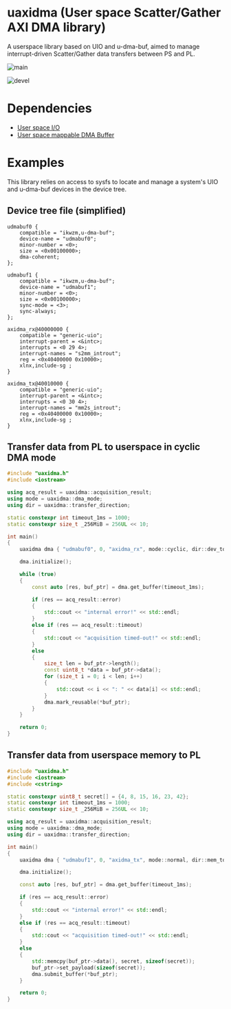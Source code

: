 # uaxidma (User space Scatter/Gather AXI DMA library)
A userspace library based on UIO and u-dma-buf, aimed to manage interrupt-driven Scatter/Gather data transfers between PS and PL.

![main](https://github.com/DanGala/uaxidma/actions/workflows/cicd.yml/badge.svg?branch=main)

![devel](https://github.com/DanGala/uaxidma/actions/workflows/cicd.yml/badge.svg?branch=devel)

# Dependencies
- [User space I/O](https://www.kernel.org/doc/html/v4.12/driver-api/uio-howto.html)
- [User space mappable DMA Buffer](https://github.com/ikwzm/udmabuf)

# Examples
This library relies on access to sysfs to locate and manage a system's UIO and u-dma-buf devices in the device tree.

## Device tree file (simplified)
```
udmabuf0 {
    compatible = "ikwzm,u-dma-buf";
    device-name = "udmabuf0";
    minor-number = <0>;
    size = <0x00100000>;
    dma-coherent;
};

udmabuf1 {
    compatible = "ikwzm,u-dma-buf";
    device-name = "udmabuf1";
    minor-number = <0>;
    size = <0x00100000>;
    sync-mode = <3>;
    sync-always;
};

axidma_rx@40000000 {
    compatible = "generic-uio";
    interrupt-parent = <&intc>;
    interrupts = <0 29 4>;
    interrupt-names = "s2mm_introut";
    reg = <0x40400000 0x10000>;
    xlnx,include-sg ;
}

axidma_tx@40010000 {
    compatible = "generic-uio";
    interrupt-parent = <&intc>;
    interrupts = <0 30 4>;
    interrupt-names = "mm2s_introut";
    reg = <0x40400000 0x10000>;
    xlnx,include-sg ;
}

```

## Transfer data from PL to userspace in cyclic DMA mode
```cpp
#include "uaxidma.h"
#include <iostream>

using acq_result = uaxidma::acquisition_result;
using mode = uaxidma::dma_mode;
using dir = uaxidma::transfer_direction;

static constexpr int timeout_1ms = 1000;
static constexpr size_t _256MiB = 256UL << 10;

int main()
{
    uaxidma dma { "udmabuf0", 0, "axidma_rx", mode::cyclic, dir::dev_to_mem, _256MiB };

    dma.initialize();

    while (true)
    {
        const auto [res, buf_ptr] = dma.get_buffer(timeout_1ms);

        if (res == acq_result::error)
        {
            std::cout << "internal error!" << std::endl;
        }
        else if (res == acq_result::timeout)
        {
            std::cout << "acquisition timed-out!" << std::endl;
        }
        else
        {
            size_t len = buf_ptr->length();
            const uint8_t *data = buf_ptr->data();
            for (size_t i = 0; i < len; i++)
            {
                std::cout << i << ": " << data[i] << std::endl;
            }
            dma.mark_reusable(*buf_ptr);
        }
    }

    return 0;
}
```

## Transfer data from userspace memory to PL
```cpp
#include "uaxidma.h"
#include <iostream>
#include <cstring>

static constexpr uint8_t secret[] = {4, 8, 15, 16, 23, 42};
static constexpr int timeout_1ms = 1000;
static constexpr size_t _256MiB = 256UL << 10;

using acq_result = uaxidma::acquisition_result;
using mode = uaxidma::dma_mode;
using dir = uaxidma::transfer_direction;

int main()
{
    uaxidma dma { "udmabuf1", 0, "axidma_tx", mode::normal, dir::mem_to_dev, _256MiB };

    dma.initialize();

    const auto [res, buf_ptr] = dma.get_buffer(timeout_1ms);

    if (res == acq_result::error)
    {
        std::cout << "internal error!" << std::endl;
    }
    else if (res == acq_result::timeout)
    {
        std::cout << "acquisition timed-out!" << std::endl;
    }
    else
    {
        std::memcpy(buf_ptr->data(), secret, sizeof(secret));
        buf_ptr->set_payload(sizeof(secret));
        dma.submit_buffer(*buf_ptr);
    }

    return 0;
}
```
